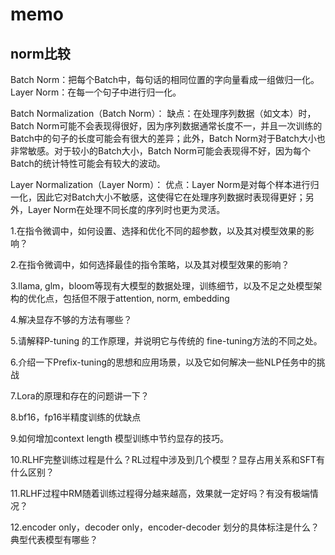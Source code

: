 # memo

## norm比较

Batch Norm：把每个Batch中，每句话的相同位置的字向量看成一组做归一化。
Layer Norm：在每一个句子中进行归一化。

Batch Normalization（Batch Norm）：
缺点：在处理序列数据（如文本）时，Batch Norm可能不会表现得很好，因为序列数据通常长度不一，并且一次训练的Batch中的句子的长度可能会有很大的差异；此外，Batch Norm对于Batch大小也非常敏感。对于较小的Batch大小，Batch Norm可能会表现得不好，因为每个Batch的统计特性可能会有较大的波动。

Layer Normalization（Layer Norm）：
优点：Layer Norm是对每个样本进行归一化，因此它对Batch大小不敏感，这使得它在处理序列数据时表现得更好；另外，Layer Norm在处理不同长度的序列时也更为灵活。

1.在指令微调中，如何设置、选择和优化不同的超参数，以及其对模型效果的影响？

2.在指令微调中，如何选择最佳的指令策略，以及其对模型效果的影响？

3.llama, glm，bloom等现有大模型的数据处理，训练细节，以及不足之处模型架构的优化点，包括但不限于attention, norm, embedding

4.解决显存不够的方法有哪些？

5.请解释P-tuning 的工作原理，并说明它与传统的 fine-tuning方法的不同之处。

6.介绍一下Prefix-tuning的思想和应用场景，以及它如何解决一些NLP任务中的挑战

7.Lora的原理和存在的问题讲一下？

8.bf16，fp16半精度训练的优缺点

9.如何增加context length 模型训练中节约显存的技巧。

10.RLHF完整训练过程是什么？RL过程中涉及到几个模型？显存占用关系和SFT有什么区别？

11.RLHF过程中RM随着训练过程得分越来越高，效果就一定好吗？有没有极端情况？

12.encoder only，decoder only，encoder-decoder 划分的具体标注是什么？典型代表模型有哪些？
